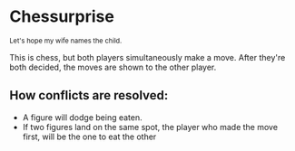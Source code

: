 # Chessurprise

<sup>Let's hope my wife names the child.</sup>

This is chess, but both players simultaneously make a move. After they're both decided, the moves are shown to the other player.

## How conflicts are resolved:
* A figure will dodge being eaten.
* If two figures land on the same spot, the player who made the move first, will be the one to eat the other